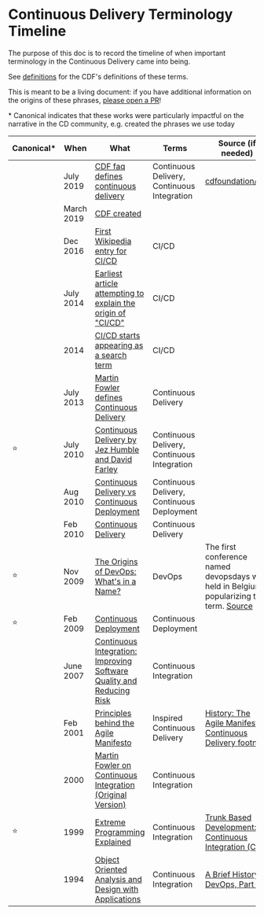 # Continuous Delivery Terminology Timeline

The purpose of this doc is to record the timeline of when important terminology in
the Continuous Delivery came into being.

See [definitions](definitions.md) for the CDF's definitions of these terms.

This is meant to be a living document: if you have additional information on the
origins of these phrases, [please open a PR](CONTRIBUTING.md)!

\* Canonical indicates that these works were particularly impactful on the narrative
   in the CD community, e.g. created the phrases we use today

| Canonical\* | When | What | Terms | Source (if needed) |
| ----------- | ---- | ---- | ----- |--------------------|
|    | July 2019 | [CDF faq defines continuous delivery](https://github.com/cdfoundation/faq#what-is-continuous-delivery-cd) | Continuous Delivery, Continuous Integration | [cdfoundation/faq](https://github.com/cdfoundation/faq/commit/e1c2ea472284422ff300c948f13fb37de528d926)|
|    | March 2019 | [CDF created](https://cd.foundation/announcement/2019/03/12/the-linux-foundation-announces-new-foundation-to-support-continuous-delivery-collaboration/) | | |
|    | Dec 2016 | [First Wikipedia entry for CI/CD](https://en.wikipedia.org/w/index.php?title=CI/CD&oldid=756752283) | CI/CD | |
|    | July 2014 | [Earliest article attempting to explain the origin of "CI/CD"](https://blogs.oracle.com/ravello/continuous-integration-deployment-test-automation) | CI/CD | |
|    | 2014 | [CI/CD starts appearing as a search term](https://trends.google.com/trends/explore?date=all&q=ci%2Fcd) | CI/CD | |
|    | July 2013 | [Martin Fowler defines Continuous Delivery](https://www.martinfowler.com/bliki/ContinuousDelivery.html) | Continuous Delivery ||
| ⭐ | July 2010   | [Continuous Delivery by Jez Humble and David Farley](https://www.oreilly.com/library/view/continuous-delivery-reliable/9780321670250/) | Continuous Delivery, Continuous Integration |
|    | Aug 2010 | [Continuous Delivery vs Continuous Deployment](https://continuousdelivery.com/2010/08/continuous-delivery-vs-continuous-deployment/) | Continuous Delivery, Continuous Deployment ||
|    | Feb 2010 | [Continuous Delivery](https://continuousdelivery.com/2010/02/continuous-delivery/) | Continuous Delivery ||
| ⭐ | Nov 2009 | [The Origins of DevOps: What's in a Name?](https://devops.com/the-origins-of-devops-whats-in-a-name/) | DevOps | The first conference named devopsdays was held in Belgium, popularizing the term. [Source](https://devopsdays.org/blog/2009/11/11/devopsdays-2009-belgium-a-great-success/)|
| ⭐ | Feb 2009 | [Continuous Deployment](http://timothyfitz.com/2009/02/08/continuous-deployment/) | Continuous Deployment ||
|    | June 2007  | [Continuous Integration: Improving Software Quality and Reducing Risk](https://www.oreilly.com/library/view/continuous-integration-improving/9780321336385/) | Continuous Integration ||
|    | Feb 2001 | [Principles behind the Agile Manifesto](http://agilemanifesto.org/principles.html) | Inspired Continuous Delivery | [History: The Agile Manifesto](https://agilemanifesto.org/history.html), [Continuous Delivery footnote](https://continuousdelivery.com/2010/02/continuous-delivery/#1)|
|    | 2000 | [Martin Fowler on Continuous Integration (Original Version)](https://martinfowler.com/articles/originalContinuousIntegration.html) | Continuous Integration ||
| ⭐ | 1999 | [Extreme Programming Explained](https://learning.oreilly.com/library/view/extreme-programming-explained/0201616416/) | Continuous Integration | [Trunk Based Development: Continuous Integration (CI)](https://trunkbaseddevelopment.com/continuous-integration/)|
|    | 1994 | [Object Oriented Analysis and Design with Applications](https://www.pearson.com/us/higher-education/program/Booch-Object-Oriented-Analysis-and-Design-with-Applications-3rd-Edition/PGM311798.html)| Continuous Integration | [A Brief History of DevOps, Part III](https://circleci.com/blog/a-brief-history-of-devops-part-iii-automated-testing-and-continuous-integration/) |
